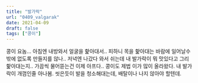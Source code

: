```yaml
---
title: "발가락"
url: "0409_valgarak"
date: 2021-04-09
draft: false
tags: ["콩이"]
---
```

콩이 요놈... 아침엔 내방와서 얼굴을 핥아대서.. 피하니 목을 핥아대는 바람에 일어날수 밖에 없도록 만들지를 않나.. 저녁엔 나갔다 와서 쉬는데 내 발가락이 뭐 맛있다고 그리 핥아대는지.. 가끔씩 물어뜯는건 이제 아프다.. 콩이도 제법 이가 많이 올라왔다. 내 발가락이 개껌인줄 아나봄. 씻은듯이 발을 청소해대는데, 배탈이나 나지 않아야 할텐데.
